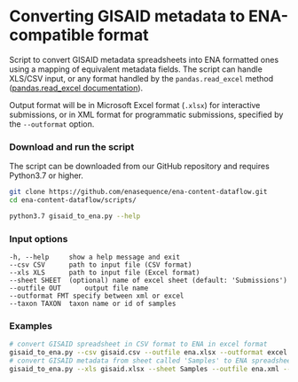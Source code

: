 # Converting GISAID metadata to ENA-compatible format

Script to convert GISAID metadata spreadsheets into ENA formatted ones using a mapping of equivalent metadata fields.
The script can handle XLS/CSV input, or any format handled by the `pandas.read_excel` method ([pandas.read_excel documentation](https://pandas.pydata.org/pandas-docs/stable/reference/api/pandas.read_excel.html)).

Output format will be in Microsoft Excel format (`.xlsx`) for interactive submissions, 
or in XML format for programmatic submissions, specified by the `--outformat` option.

### Download and run the script
The script can be downloaded from our GitHub repository and requires Python3.7 or higher.
```bash
git clone https://github.com/enasequence/ena-content-dataflow.git
cd ena-content-dataflow/scripts/

python3.7 gisaid_to_ena.py --help
```

### Input options
```
-h, --help     show a help message and exit
--csv CSV      path to input file (CSV format)
--xls XLS      path to input file (Excel format)
--sheet SHEET  (optional) name of excel sheet (default: 'Submissions')
--outfile OUT      output file name
--outformat FMT specify between xml or excel
--taxon TAXON  taxon name or id of samples
```

### Examples
```bash
# convert GISAID spreadsheet in CSV format to ENA in excel format
gisaid_to_ena.py --csv gisaid.csv --outfile ena.xlsx --outformat excel --taxon 2697049
# convert GISAID metadata from sheet called 'Samples' to ENA spreadsheet
gisaid_to_ena.py --xls gisaid.xlsx --sheet Samples --outfile ena.xml --outformat xml --taxon 2697049
```

